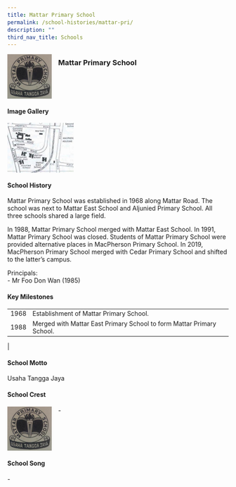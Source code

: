 ```yaml
---
title: Mattar Primary School
permalink: /school-histories/mattar-pri/
description: ""
third_nav_title: Schools
---
```

<img src="/images/mattarpri1.png" style="width:20%;margin-right:15px;" align = "left">

### **Mattar Primary School**

<br clear="left">

#### **Image Gallery**

<p><a href="https://d1yxymztqoj7qn.amplifyapp.com/images/mattarpri2.jpg">  
<img src="/images/mattarpri2.jpg" style="width:30%;margin-right:15px;" align = "left">
</a></p>

<br clear="left">

#### **School History**
Mattar Primary School was established in 1968 along Mattar Road. The school was next to Mattar East School and Aljunied Primary School. All three schools shared a large field. 

In 1988, Mattar Primary School merged with Mattar East School. In 1991, Mattar Primary School was closed. Students of Mattar Primary School were provided alternative places in MacPherson Primary School. In 2019, MacPherson Primary School merged with Cedar Primary School and shifted to the latter’s campus.

Principals:<br>
\- Mr Foo Don Wan (1985)

#### **Key Milestones**

|  |  |
|:---:|---|
| 1968 | Establishment of Mattar Primary School. |
| 1988 | Merged with Mattar East Primary School to form Mattar Primary School. |
|

#### **School Motto**
Usaha Tangga Jaya

#### **School Crest**
<img src="/images/mattarpri1.png" style="width:20%;margin-right:15px;" align = "left">

\-

<br clear="left">

#### **School Song**
\-